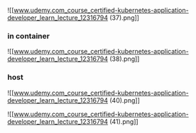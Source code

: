 ![[www.udemy.com_course_certified-kubernetes-application-developer_learn_lecture_12316794 (37).png]]



### in container

![[www.udemy.com_course_certified-kubernetes-application-developer_learn_lecture_12316794 (38).png]]


### host

![[www.udemy.com_course_certified-kubernetes-application-developer_learn_lecture_12316794 (40).png]]

![[www.udemy.com_course_certified-kubernetes-application-developer_learn_lecture_12316794 (41).png]]